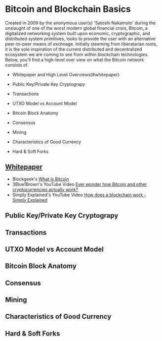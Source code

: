 # Bitcoin and Blockchain Basics
Created in 2009 by the anonymous user(s) 'Satoshi Nakamoto' during the onslaught of one of the worst modern global financial crisis, Bitcoin, a digitalized networking system built upon economic, cryptographic, and distributed system primitives, looks to provide the user with an alternative peer-to-peer means of exchnage. Initially steeming from liberatarian roots, it is the sole inspiration of the current distributed and decentralized ecosystem we are coming to see from within blockchain technologies. Below, you'll find a high-level over view on what the Bitcoin network consists of.

* Whitepaper and High Level Overviews(#whitepaper)

* Public Key/Private Key Cryptograpy

* Transactions

* UTXO Model vs Account Model

* Bitcoin Block Anatomy

* Consensus

* Mining

* Characteristics of Good Currency

* Hard & Soft Forks


## [Whitepaper](https://bitcoin.org/bitcoin.pdf)
  * Blockgeek's [What is Bitcoin](https://blockgeeks.com/guides/what-is-bitcoin/)
  * 3Blue1Brown's YouTube Video [Ever wonder how Bitcoin and other cryptocurrencies actually work?](https://www.youtube.com/watch?v=bBC-nXj3Ng4)
  * Simply Explained's YouTube Video [How does a blockchain work - Simply Explained](https://www.youtube.com/watch?v=SSo_EIwHSd4) 

## Public Key/Private Key Cryptograpy

## Transactions

## UTXO Model vs Account Model

## Bitcoin Block Anatomy

## Consensus

## Mining

## Characteristics of Good Currency

## Hard & Soft Forks
